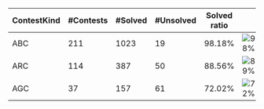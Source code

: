 | ContestKind | #Contests | #Solved | #Unsolved | Solved ratio | |
| - | - | - | - | - | - |
| ABC | 211 | 1023 | 19 | 98.18% | ![98%](https://progress-bar.dev/98?title=Solved) |
| ARC | 114 | 387 | 50 | 88.56% | ![89%](https://progress-bar.dev/89?title=Solved) |
| AGC | 37 | 157 | 61 | 72.02% | ![72%](https://progress-bar.dev/72?title=Solved) |
